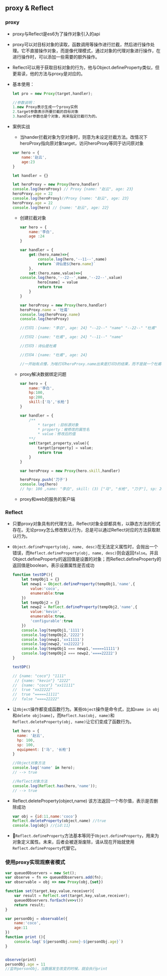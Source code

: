 ## proxy & Reflect

### proxy

- proxy与Reflect是es6为了操作对象引入的api

- proxy可以对目标对象的读取，函数调用等操作进行拦截，然后进行操作处理。它不直接操作对象，而是像代理模式，通过对象的代理对象进行操作，在进行操作时，可以添加一些需要的额外操作。

- Reflect可以用于获取目标对象的行为，他与Object.defineProperty类似，但更易读，他的方法与proxy是对应的。

- 基本使用：

  ```javascript
  let pro = new Proxy(target,handler);
  
  //参数说明：
  1.new Proxy表示生成一个proxy实例
  2.target参数表示所要拦截的目标对象
  3.handler参数也是个对象，用来指定拦截行为的。
  ```

- 案例实战

  - 当hander拦截对象为空对象时，则意为未设定拦截方法。改情况下heroProxy指向原对象target，访问heroProxy等同于访问原对象

  ```javascript
  var hero = {
      name:'赵云',
      age:23
  }
  
  let handler = {}
  
  let heroProxy = new Proxy(hero,handler)
  console.log(heroProxy) // Proxy {name: "赵云", age: 23}
  heroProxy.age = 22 
  console.log(heroProxy)//Proxy {name: "赵云", age: 23}
  heroProxy.age = 22 
  console.log(hero) // {name: "赵云", age: 22}
  ```

  - 创建拦截对象

    ```javascript
    var hero = {
        name:'李白',
        age :24
    }
    
    var handler = {
        get:(hero,name)=>{
            console.log(hero,'--11--',name)
            return `诗仙是${hero.name}`
        },
        set:(hero,name,value)=>{
    console.log(hero,'--22--',name,'--22--',value)
            hero[name] = value
            return true
        }
    }
    
    var heroProxy = new Proxy(hero,handler)
    heroProxy.name = '杜甫'
    console.log(heroProxy.name)
    console.log(heroProxy)
    
    //打印1：{name: "李白", age: 24} "--22--" "name" "--22--" "杜甫"
    
    //打印2：{name: "杜甫", age: 24} "--11--" "name"
    
    //打印3：诗仙是杜甫
    
    //打印4：{name: "杜甫", age: 24}
    
    //一开始有点懵，为啥打印heroProxy.name出来是打印3的结果，而不是就一个杜甫呢？这是因为我在拦截器里面get方法里面return的东西。但不要误会，这个并不会修改hero对象，能修改hero对象的就只有拦截器里面的set方法。
    ```

    

  - proxy解决数据绑定问题

    ```javascript
    var hero = {
        name:'李白',
        hp:100,
        sp:200,
        skill:['马','长枪']
    }
    
    var handler = {
        /**
            * target :目标源对象
            * property：被修改的属性名
            * value：修改后的值
        **/
        set(target,property,value){
            target[property] = value;
            return true
        }
    }
    
    var heroProxy = new Proxy(hero.skill,handler)
    
    heroProxy.push('刀子')
    console.log(hero)
    // hp: 100 ,name: "李白", skill: (3) ["马", "长枪", "刀子"], sp: 200
    ```

  - proxy和web的服务的客户端

    

### Reflect

- 只要proxy对象具有的代理方法，Reflect对象全部都具有，以静态方法的形式存在。无论proxy怎么修改默认行为，总是可以通过Reflect对应的方法获取默认行为。

- `Object.defineProperty(obj, name, desc)`在无法定义属性时，会抛出一个错误，而`Reflect.defineProperty(obj, name, desc)`则会返回`false`。并且Object.defineProperty的返回值是设置的对象；而Reflect.defineProperty的返回值是boolean，表示设置属性是否成功

  ```javascript
  function testDP(){
      let tempObj1 = {}
      let newp1 = Object.defineProperty(tempObj1,'name',{
          value:'coco',
          enumerable:true
      })
      let tempObj2 = {}
      let newp2 = Reflect.defineProperty(tempObj2,'name',{
          value:'kevin',
          enumerable:true,
          'configurable':true
      }) 
      console.log(tempObj1,'1111')
      console.log(tempObj2,'2222')
      console.log(newp1,'xx11111')
      console.log(newp2,'xx22222')
      console.log(tempObj1 === newp1,'=====11111')
      console.log(tempObj2 === newp2,'====22222')
  }
  
  testDP()
  
  // {name: "coco"} "1111"
   // {name: "kevin"} "2222"
  //  {name: "coco"} "xx11111"
  //  true "xx22222"
  //  true "=====11111"
  //  false "====22222"
  ```

  

- 让`Object`操作都变成函数行为。某些`Object`操作是命令式，比如`name in obj`和`delete obj[name]`，而`Reflect.has(obj, name)`和`Reflect.deleteProperty(obj, name)`让它们变成了函数行为。

  ```javascript
  let hero = {
    name: '赵云',
    hp: 100,
    sp: 100,
    equipment: ['马', '长枪']
  }
  
  //Object对象方法
  console.log('name' in hero);
  // --> true
  
  //Reflect对象方法
  console.log(Reflect.has(hero,'name'));
  // --> true
  ```

- Reflect.deleteProperty(object,name) 该方法返回一个布尔值，表示是否删除成功

  ```javascript
  var obj = {id:11,name:'coco'}
  Reflect.deleteProperty(object,name) //true
  console.log(obj) //{id:11}
  ```

- 🌺`Reflect.defineProperty`方法基本等同于`Object.defineProperty`，用来为对象定义属性。未来，后者会被逐渐废除，请从现在开始就使用`Reflect.defineProperty`代替它。

### 使用proxy实现观察者模式

```javascript
var queuedObservers = new Set();
var observe = fn => queuedObservers.add(fn);
var observable = obj => new Proxy(obj,{set})

function set(target,key,value,receiver){
    var result = Reflect.set(target,key,value,receiver);
    queuedObservers.forEach(v=>v())
    return result;
}

var personObj = observable({
    name:'coco',
    age:11
})
function print (){
    console.log(`${personObj.name}-${personObj.age}`)
}


observe(print)
personObj.age = 11
//监听personObj，当数据发生改变的时候，就会执行print
```



